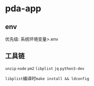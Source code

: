 # pda-app

## env

优先级: 系统环境变量>.env

## 工具链

`unzip` `node` `pm2` `libplist` `jq` `python3-dev`

`libplist`编译时`make install && ldconfig`
